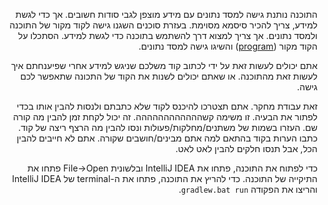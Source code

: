<div dir="rtl">

התוכנה נותנת גישה למסד נתונים עם מידע מוצפן לגבי סודות חשובים. אך כדי לגשת למידע, צריך להכיר סיסמא מסוימת.
בעזרת סוכנים השגנו גישה לקוד מקור של התוכנה ולמסד נתונים. אך צריך למצוא דרך להשתמש בתוכנה כדי לגשת למידע.
הסתכלו על הקוד מקור ([program](program)) והשיגו גישה למסד נתונים.

אתם יכולים לעשות זאת על ידי לכתוב קוד משלכם שניגש למידע אחרי שפיענחתם איך לעשות זאת מהתוכנה. או שאתם יכולים
לשנות את הקוד של התכונה שתאפשר לכם גישה.

זאת עבודת מחקר. אתם תצטרכו להיכנס לקוד שלא כתבתם ולנסות להבין אותו בכדי לפתור את הבעיה. זו משימה קשהההההההההההה.
זה יכול לקחת זמן להבין מה קורה שם. העזרו בשמות של משתנים/מחלקות/פעולות ונסו להבין מה הרצף ריצה של קוד. כתבו הערות
בקוד בהתאם למה אתם מבינים/חושבים שקורה. אתם לא חייבים להבין הכל, אבל תנסו חלקים להבין לאט לאט.

כדי לפתוח את התוכנה, פתחו את IntelliJ IDEA ובלשונית File->Open פתחו את התיקייה של התוכנה.
כדי להריץ את התוכנה, פתחו את ה-terminal של IntelliJ IDEA והריצו את הפקודה `gradlew.bat run`.
</div>
